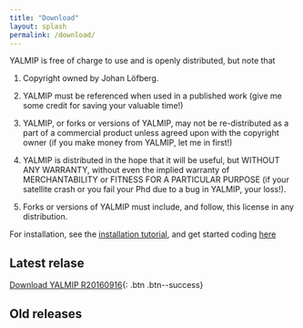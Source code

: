 ```yaml
---
title: "Download"
layout: splash
permalink: /download/
---
```


YALMIP is free of charge to use and is openly distributed, but note that 

1. Copyright owned by Johan Löfberg.

2. YALMIP must be referenced when used in a published work (give me some credit for saving your valuable time!)
 
3. YALMIP, or forks or versions of YALMIP, may not be re-distributed as a part of a commercial product unless agreed upon with the copyright owner (if you make money from YALMIP, let me in first!)

4. YALMIP is distributed in the hope that it will be useful, but WITHOUT ANY WARRANTY, without even the implied warranty of MERCHANTABILITY or FITNESS FOR A PARTICULAR PURPOSE (if your satellite crash or you fail your Phd due to a bug in YALMIP, your loss!).

5. Forks or versions of YALMIP must include, and follow, this license in any distribution.

For installation, see the [installation tutorial](/tutorial/installation), and get started coding [here](/tutorial/basics)

## Latest relase

[Download YALMIP R20160916](https://johanlofberg.github.com/yalmip/master.zip){: .btn .btn--success}

## Old releases

